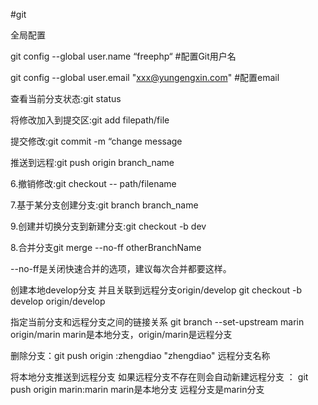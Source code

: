 #git

全局配置

git config --global user.name “freephp“  #配置Git用户名

git config --global user.email "xxx@yungengxin.com" #配置email

查看当前分支状态:git status 

将修改加入到提交区:git add filepath/file

提交修改:git commit -m “change message

推送到远程:git push origin branch_name

6.撤销修改:git checkout -- path/filename

7.基于某分支创建分支:git branch branch_name

9.创建并切换分支到新建分支:git checkout -b dev

8.合并分支git merge --no-ff otherBranchName

--no-ff是关闭快速合并的选项，建议每次合并都要这样。

创建本地develop分支  并且关联到远程分支origin/develop   git checkout -b develop origin/develop

指定当前分支和远程分支之间的链接关系 git branch --set-upstream marin origin/marin  marin是本地分支，origin/marin是远程分支

删除分支：git push origin :zhengdiao  "zhengdiao" 远程分支名称

将本地分支推送到远程分支 如果远程分支不存在则会自动新建远程分支 ： git push origin marin:marin  marin是本地分支 远程分支是marin分支
